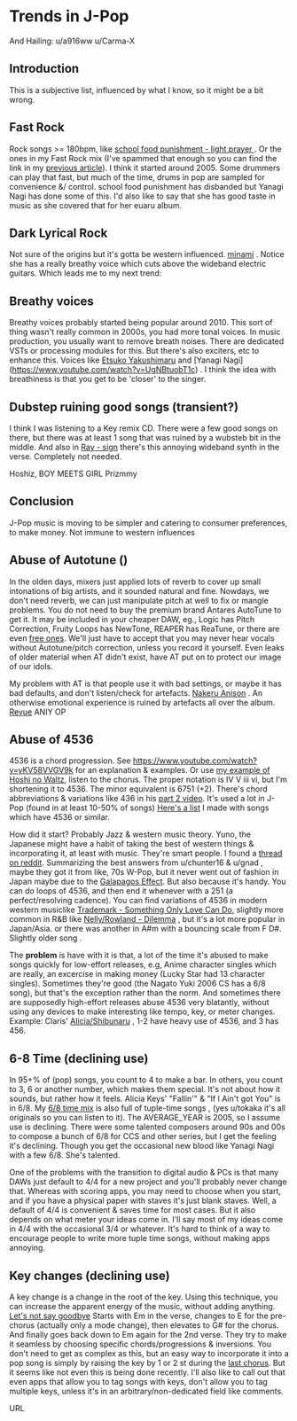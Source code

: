 # Trends in J-Pop

And Hailing:  u/a916ww u/Carma-X

Introduction
---
This is a subjective list, influenced by what I know, so it might be a bit wrong.

Fast Rock
---
Rock songs >= 180bpm, like [school food punishment - light prayer ](https://www.youtube.com/watch?v=2vOkageaKdk) . Or the ones in my Fast Rock mix (I've spammed that enough so you can find the link in my [previous article](https://github.com/junh1024/junh1024-Documents/blob/master/Music/G%23%20is%20the%20most%20emotional%20key%20for%20Anime%20music.md#definitions)). I think it started around 2005. Some drummers can play that fast, but much of the time, drums in pop are sampled for convenience &/ control. school food punishment has disbanded but Yanagi Nagi has done some of this. I'd also like to say that she has good taste in music as she covered that for her euaru album. 

Dark Lyrical Rock
---
Not sure of the origins but it's gotta be western influenced. [minami](https://www.youtube.com/watch?v=HIRiduzNLzQ) . Notice she has a really breathy voice which cuts above the wideband electric guitars. Which leads me to my next trend:

Breathy voices
---
Breathy voices probably started being popular around 2010. This sort of thing wasn't really common in 2000s, you had more tonal voices. In music production, you usually want to remove breath noises. There are dedicated VSTs or processing modules for this. But there's also exciters, etc to enhance this. Voices like [Etsuko Yakushimaru](https://www.youtube.com/watch?v=UHutOselSBE) and [Yanagi Nagi] (https://www.youtube.com/watch?v=UgNBtuobT1c) . I think the idea with breathiness is that you get to be 'closer' to the singer.

Dubstep ruining good songs (transient?)
---
I think I was listening to a Key remix CD. There were a few good songs on there, but there was at least 1 song that was ruined by a wubsteb bit in the middle. And also in [Ray - sign](https://www.youtube.com/watch?v=Mx8rYGl7XJg)  there's this annoying wideband synth in the verse. Completely not needed.

Hoshiz, BOY MEETS GIRL Prizmmy

Conclusion
---
J-Pop music is moving to be simpler and catering to consumer preferences, to make money. Not immune to western influences

Abuse of Autotune ()
---
In the olden days, mixers just applied lots of reverb to cover up small intonations of big artists, and it sounded natural and fine. Nowdays, we don't need reverb, we can just manipulate pitch at well to fix or mangle problems. You do not need to buy the premium brand Antares AutoTune to get it. It may be included in your cheaper DAW, eg., Logic has Pitch Correction, Fruity Loops has NewTone, REAPER has ReaTune, or there are even [free ones](https://cymatics.fm/blogs/production/free-autotune-vst-plugins). We'll just have to accept that you may never hear vocals without Autotune/pitch correction, unless you record it yourself. Even leaks of older material when AT didn't exist, have AT put on to protect our image of our idols.

My problem with AT is that people use it with bad settings, or maybe it has bad defaults, and don't listen/check for artefacts.
[Nakeru Anison](dd) . An otherwise emotional experience is ruined by artefacts all over the album.
[Revue](https://www.youtube.com/watch?v=YF0fMuhuNHU)
ANIY OP

Abuse of 4536
---
4536 is a chord progression. See https://www.youtube.com/watch?v=yKV58VVGV9k for an explanation & examples. Or use [my example of Hoshi no Waltz](https://youtu.be/KsqbqeSrPjY?t=42), listen to the chorus. The proper notation is IV V iii vi, but I'm shortening it to 4536. The minor equivalent is 6751 (+2). There's chord abbreviations & variations like 436 in his [part 2 video](https://www.youtube.com/watch?v=Ne_9UnKcSb4&t=41s). It's used a lot in J-Pop (found in at least 10-50% of songs) [Here's a list](https://pastebin.com/G0AUcZvp) I made with songs which have 4536 or similar.

How did it start? Probably Jazz & western music theory. Yuno, the Japanese might have a habit of taking the best of western things & incorporating it, at least with music.  They're smart people. I found a [thread on reddit](https://old.reddit.com/r/musictheory/comments/4jfwyr/why_is_this_chord_progression_so_common_in/). Summarizing the best answers from u/chunter16 & u/gnad , maybe they got it from like, 70s W-Pop, but it never went out of fashion in Japan maybe due to the [Galapagos Effect](https://en.wikipedia.org/wiki/Galapagos_effect). But also because it's handy. You can do loops of 4536, and then end it whenever with a 251 (a perfect/resolving cadence). You can find variations of 4536 in modern western musiclike [Trademark - Something Only Love Can Do](https://youtu.be/P_IGBqm4MA0?t=48), slightly more common in R&B like [Nelly/Rowland - Dilemma](https://www.youtube.com/watch?v=8WYHDfJDPDc) , but it's a lot more popular in Japan/Asia. or there was another in A#m with a bouncing scale from  F D#. Slightly older song .

The **problem** is have with it is that, a lot of the time it's abused to  make songs quickly for low-effort releases, e.g, Anime character singles which are really, an excercise in making money (Lucky Star had 13 character singles). Sometimes they're good (the Nagato Yuki 2006 CS has a 6/8 song), but that's the exception rather than the norm. And sometimes there are supposedly high-effort releases abuse 4536 very blatantly, without using any devices to make interesting like tempo, key, or meter changes. Example: Claris' [Alicia/Shibunaru](https://www.youtube.com/watch?v=q12kHKOYz_k) , 1-2 have heavy use of 4536, and 3 has 456.


6-8 Time (declining use)
---
In 95+% of (pop) songs, you count to 4 to make a bar. In others, you count to 3, 6 or another number, which makes them special. It's not about how it sounds, but rather how it feels.  Alicia Keys' "Fallin'" & "If I Ain't got You" is in 6/8. My [6/8 time mix](https://hearthis.at/jzgmyrcb/6-8segue51k4/) is also full of tuple-time songs , (yes u/tokaka it's all originals so you can listen to it). The AVERAGE_YEAR is 2005, so I assume use is declining. There were some talented composers around 90s and 00s to compose a bunch of 6/8 for CCS and other series, but I get the feeling it's declining. Though you get the occasional new blood like Yanagi Nagi with a few 6/8. She's talented.

One of the problems with the transition to digital audio & PCs is that many DAWs just default to 4/4 for a new project and you'll probably never change that. Whereas with scoring apps, you may need to choose when you start, and if you have a physical paper with staves it's just blank staves. Well, a default of 4/4 is convenient & saves time for most cases. But it also depends on what meter your ideas come in. I'll say most of my ideas come in 4/4 with the occasional 3/4 or whatever. It's hard to think of a way to encourage people to write more tuple time songs, without making apps annoying.


Key changes (declining use)
---
A key change is a change in the root of the key. Using this technique, you can increase the apparent energy of the music, without adding anything. [Let's not say goodbye](https://www.youtube.com/watch?v=b0CnFW1cqfQ)  Starts with Em in the verse, changes to E for the pre-chorus (actually only a mode change), then elevates to G# for the chorus. And finally goes back down to Em again for the 2nd verse. They try to make it seamless by choosing specific chords/progressions & inversions. You don't need to get as complex as this, but an easy way to incorporate it into a pop song is simply by raising the key by 1 or 2 st during the [last chorus](https://youtu.be/EgGnreyPmaQ?t=203). But it seems like not even this is being done recently. I'll also like to call out that even apps that allow you to tag  songs with keys, don't allow you to tag multiple keys, unless it's in an arbitrary/non-dedicated field like comments.


URL

